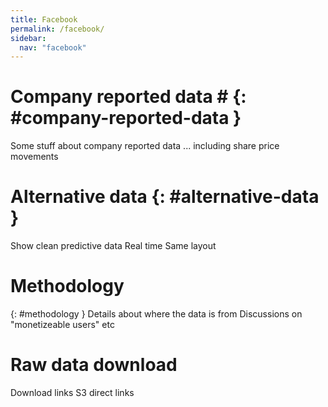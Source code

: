 ```yaml
---
title: Facebook
permalink: /facebook/
sidebar:
  nav: "facebook"
--- 
```



# Company reported data # {: #company-reported-data }

Some stuff about company reported data
... including share price movements


# Alternative data {: #alternative-data }
Show clean predictive data
Real time
Same layout

# Methodology
{: #methodology }
Details about where the data is from
Discussions on "monetizeable users"
etc


# Raw data download #
Download links
S3 direct links

